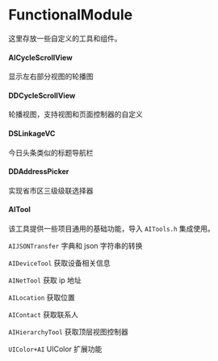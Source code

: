 # FunctionalModule

这里存放一些自定义的工具和组件。


#### AICycleScrollView

显示左右部分视图的轮播图

#### DDCycleScrollView

轮播视图，支持视图和页面控制器的自定义

#### DSLinkageVC
今日头条类似的标题导航栏

#### DDAddressPicker

实现省市区三级级联选择器

#### AITool

该工具提供一些项目通用的基础功能，导入 `AITools.h` 集成使用。

`AIJSONTransfer` 字典和 json 字符串的转换

`AIDeviceTool` 获取设备相关信息

`AINetTool` 获取 ip 地址

`AILocation` 获取位置

`AIContact` 获取联系人

`AIHierarchyTool` 获取顶层视图控制器

`UIColor+AI` UIColor 扩展功能

